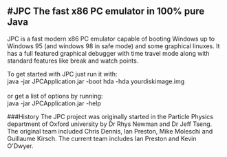 #JPC
The fast x86 PC emulator in 100% pure Java
-----
JPC is a fast modern x86 PC emulator capable of booting Windows up to Windows 95 (and windows 98 in safe mode) and some graphical linuxes. It has a full featured graphical debugger with time travel mode along with standard features like break and watch points. 

To get started with JPC just run it with:<br>
java -jar JPCApplication.jar -boot hda -hda yourdiskimage.img<br><br>
or get a list of options by running:<br>
java -jar JPCApplication.jar -help

###History
The JPC project was originally started in the Particle Physics department of Oxford university by Dr Rhys Newman and Dr Jeff Tseng. The original team included Chris Dennis, Ian Preston, Mike Moleschi and Guillaume Kirsch. The current team includes Ian Preston and Kevin O'Dwyer. 
